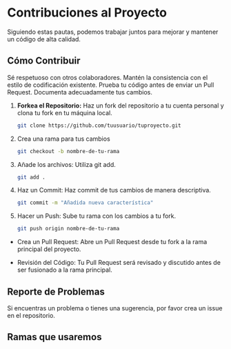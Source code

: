 # Contribuciones al Proyecto

Siguiendo estas pautas, podemos trabajar juntos para mejorar y mantener un código de alta calidad.

## Cómo Contribuir

Sé respetuoso con otros colaboradores.
Mantén la consistencia con el estilo de codificación existente.
Prueba tu código antes de enviar un Pull Request.
Documenta adecuadamente tus cambios.

1. **Forkea el Repositorio:** Haz un fork del repositorio a tu cuenta personal y clona tu fork en tu máquina local.

   ```bash
   git clone https://github.com/tuusuario/tuproyecto.git
   ```

2. Crea una rama para tus cambios
   ```bash
   git checkout -b nombre-de-tu-rama
   ```
   
3. Añade los archivos: Utiliza git add.

   ```bash
   git add .
   ```

4. Haz un Commit: Haz commit de tus cambios de manera descriptiva.

   ```bash
   git commit -m "Añadida nueva característica"
   ```

5. Hacer un Push: Sube tu rama con los cambios a tu fork.
    ```bash
   git push origin nombre-de-tu-rama
   ```
- Crea un Pull Request: Abre un Pull Request desde tu fork a la rama principal del proyecto.

- Revisión del Código: Tu Pull Request será revisado y discutido antes de ser fusionado a la rama principal.

## Reporte de Problemas
Si encuentras un problema o tienes una sugerencia, por favor crea un issue en el repositorio.


## Ramas que usaremos

